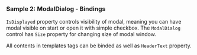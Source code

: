 ### Sample 2: ModalDialog - Bindings

`IsDisplayed` property controls visibility of modal, meaning you can have modal visible on start or open it with simple checkbox.
The `ModalDialog` control has `Size` property for changing size of modal window.

All contents in templates tags can be binded as well as `HeaderText` property.